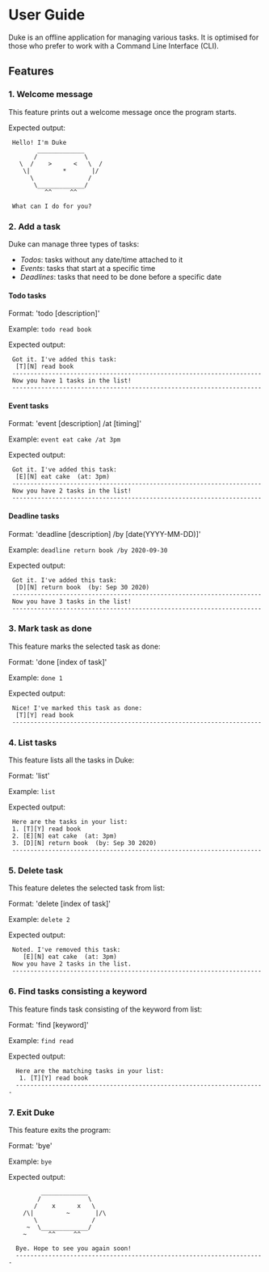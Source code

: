 # User Guide

Duke is an offline application for managing various tasks. It is optimised for those 
who prefer to work with a Command Line Interface (CLI).

## Features 
### 1. Welcome message
This feature prints out a welcome message once the program starts.
    
Expected output:
    
     Hello! I'm Duke
            _____________       
           /             \     
       \  /    >      <   \  /
        \|         *       |/ 
          \               /   
           \_____________/    
              ^^     ^^        
     
     What can I do for you?


### 2. Add a task
Duke can manage three types of tasks:
* *Todos*: tasks without any date/time attached to it
* *Events*: tasks that start at a specific time
* *Deadlines*: tasks that need to be done before a specific date

#### Todo tasks
Format: 'todo [description]'

Example:
    `todo read book`
    
Expected output:

     Got it. I've added this task:
      [T][N] read book
     ---------------------------------------------------------------------
     Now you have 1 tasks in the list!
     ---------------------------------------------------------------------

#### Event tasks
Format: 'event [description] /at [timing]'

Example:
    `event eat cake /at 3pm`
    
Expected output:

     Got it. I've added this task:
      [E][N] eat cake  (at: 3pm)
     ---------------------------------------------------------------------
     Now you have 2 tasks in the list!
     ---------------------------------------------------------------------

#### Deadline tasks
Format: 'deadline [description] /by [date(YYYY-MM-DD)]'

Example:
    `deadline return book /by 2020-09-30`
    
Expected output:
    
     Got it. I've added this task:
      [D][N] return book  (by: Sep 30 2020)
     ---------------------------------------------------------------------
     Now you have 3 tasks in the list!
     ---------------------------------------------------------------------

### 3. Mark task as done
This feature marks the selected task as done:

Format: 'done [index of task]'    

Example:
    `done 1`
    
Expected output:
    
     Nice! I've marked this task as done:
      [T][Y] read book
     ---------------------------------------------------------------------

        
### 4. List tasks
This feature lists all the tasks in Duke:

Format: 'list'    

Example:
    `list`
    
Expected output:
    
     Here are the tasks in your list:
     1. [T][Y] read book
     2. [E][N] eat cake  (at: 3pm)
     3. [D][N] return book  (by: Sep 30 2020)
     ---------------------------------------------------------------------
        
### 5. Delete task
This feature deletes the selected task from list:

Format: 'delete [index of task]'    

Example:
    `delete 2`
    
Expected output:
    
     Noted. I've removed this task: 
        [E][N] eat cake  (at: 3pm)
     Now you have 2 tasks in the list.
     ---------------------------------------------------------------------
     
 ### 6. Find tasks consisting a keyword
 This feature finds task consisting of the keyword from list:
 
 Format: 'find [keyword]'    
 
 Example:
     `find read`
     
 Expected output:
 
      Here are the matching tasks in your list:
       1. [T][Y] read book
      ---------------------------------------------------------------------
      
    
 ### 7. Exit Duke
 This feature exits the program:
 
 Format: 'bye'    
 
 Example:
     `bye`
     
 Expected output:
 
             _____________       
            /             \     
           /    x      x   \   
        /\|         ~       |/\ 
           \               /   
         ~  \_____________/    
        ~      ^^     ^^        
      
      Bye. Hope to see you again soon!
      ---------------------------------------------------------------------